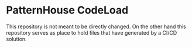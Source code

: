 # PatternHouse CodeLoad
This repository is not meant to be directly changed. On the other hand this repository serves as place to hold files that have generated by a CI/CD solution.
